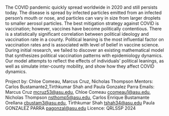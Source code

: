 The COVID pandemic quickly spread worldwide in 2020 and still persists today. The disease is spread by infected
particles emitted from an infected person’s mouth or nose, and particles can vary in size from larger droplets to
smaller aerosol particles. The best mitigation strategy against COVID is vaccination; however, vaccines have become
politically contentious. There is a statistically significant correlation between political ideology and vaccination rate in
a county. Political leaning is the most influential factor on vaccination rates and is associated with level of belief
in vaccine science. During initial research, we failed to discover an existing mathematical model that synthesizes
political vaccination patterns with epidemiology dynamics. Our model attempts to reflect the effects of individuals’
political leanings, as well as simulate inter-county mobility, and show how they affect COVID dynamics.


Project by: Chloe Comeau, Marcus Cruz, Nicholas Thompson
Mentors: Carlos Bustamante2,Tirthkumar Shah and Paula Gonzalez Parra
Emails:
Marcus Cruz <mcruz53@asu.edu>,
Chloe Comeau <ccomeau1@asu.edu>,
Nicholas Thompson <nsthomp5@asu.edu>,
Carlos Enrique Bustamante Orellana <cbustam3@asu.edu>,
Tirthkumar Shah <tshah34@asu.edu>
Paula GONZALEZ PARRA <pagonzal@asu.edu>
Licence: QRLSSP 2024
